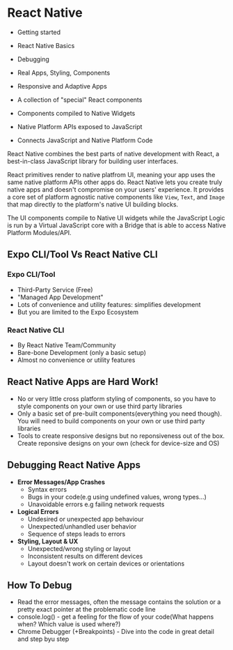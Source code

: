 # React Native

- Getting started
- React Native Basics
- Debugging
- Real Apps, Styling, Components
- Responsive and Adaptive Apps

- A collection of "special" React components
- Components compiled to Native Widgets
- Native Platform APIs exposed to JavaScript
- Connects JavaScript and Native Platform Code

React Native combines the best parts of native development with React, a best-in-class JavaScript library for building user interfaces.

React primitives render to native platfrom UI, meaning your app uses the same native platform APIs other apps do. React Native lets you create truly native apps and doesn't compromise on your users' experience. It provides a core set of platform agnostic native components like `View`, `Text`, and `Image` that map directly to the platform's native UI building blocks.

The UI components compile to Native UI widgets while the JavaScript Logic is run by a Virtual JavaScript core with a Bridge that is able to access Native Platform Modules/API.

## Expo CLI/Tool Vs React Native CLI

### Expo CLI/Tool

- Third-Party Service (Free)
- "Managed App Development"
- Lots of convenience and utility features: simplifies development
- But you are limited to the Expo Ecosystem

### React Native CLI

- By React Native Team/Community
- Bare-bone Development (only a basic setup)
- Almost no convenience or utility features

## React Native Apps are Hard Work!

- No or very little cross platform styling of components, so you have to style components on your own or use third party libraries
- Only a basic set of pre-built components(everything you need though). You will need to build components on your own or use third party libraries
- Tools to create responsive designs but no reponsiveness out of the box. Create reponsive designs on your own (check for device-size and OS)

## Debugging React Native Apps

- **Error Messages/App Crashes**
  - Syntax errors
  - Bugs in your code(e.g using undefined values, wrong types...)
  - Unavoidable errors e.g failing network requests
- **Logical Errors**
  - Undesired or unexpected app behaviour
  - Unexpected/unhandled user behavior
  - Sequence of steps leads to errors
- **Styling, Layout & UX**
  - Unexpected/wrong styling or layout
  - Inconsistent results on different devices
  - Layout doesn't work on certain devices or orientations

## How To Debug

- Read the error messages, often the message contains the solution or a pretty exact pointer at the problematic code line
- console.log() - get a feeling for the flow of your code(What happens when? Which value is used where?)
- Chrome Debugger (+Breakpoints) - Dive into the code in great detail and step byu step
